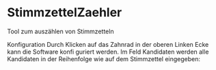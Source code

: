 # StimmzettelZaehler
Tool zum auszählen von Stimmzetteln

Konfiguration
Durch Klicken auf das Zahnrad in der oberen Linken
Ecke kann die Software konfi guriert werden.
Im Feld Kandidaten werden alle Kandidaten in der
Reihenfolge wie auf dem Stimmzettel eingegeben:
